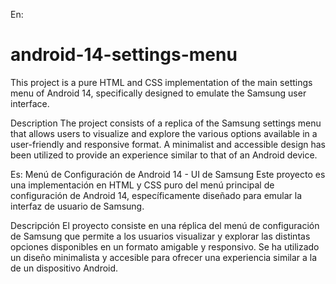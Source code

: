 En:
# android-14-settings-menu
This project is a pure HTML and CSS implementation of the main settings menu of Android 14, specifically designed to emulate the Samsung user interface.

Description
The project consists of a replica of the Samsung settings menu that allows users to visualize and explore the various options available in a user-friendly and responsive format. A minimalist and accessible design has been utilized to provide an experience similar to that of an Android device.

Es: 
Menú de Configuración de Android 14 - UI de Samsung
Este proyecto es una implementación en HTML y CSS puro del menú principal de configuración de Android 14, específicamente diseñado para emular la interfaz de usuario de Samsung.

Descripción
El proyecto consiste en una réplica del menú de configuración de Samsung que permite a los usuarios visualizar y explorar las distintas opciones disponibles en un formato amigable y responsivo. Se ha utilizado un diseño minimalista y accesible para ofrecer una experiencia similar a la de un dispositivo Android.
